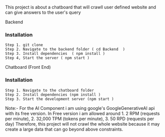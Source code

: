 This project is about a chatboard that will crawll user defined website and can give answers to the user's query 

Backend
  ### Installation
    Step 1. git clone
    Step 2. Navigate to the backend folder ( cd Backend  )
    Step 3. Install dependencies  ( npm install )
    Step 4, Start the server ( npm start )

Chatboard (Front End)
  ### Installation
    Step 1. Navigate to the chatboard folder
    Step 2. Install dependencies (npm install )
    Step 3. Start the development server (npm start )


Note:- 
     For the AI Component i am using google's GoogleGenerativeAI api with its free version. 
       In Free version i am allowed around
       1. 2 RPM (requests per minute), 
       2. 32,000 TPM (tokens per minute),
       3. 50 RPD (requests per day)
    Therefore, this project will not crawl the whole website because it may create a large data that can go beyond above constraints.
